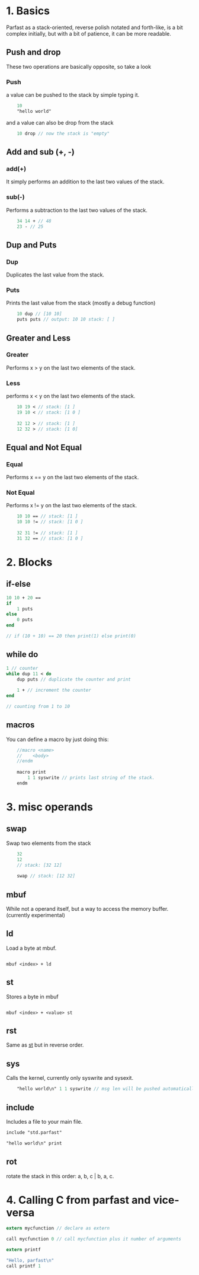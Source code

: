 # 1. Basics

Parfast as a stack-oriented, reverse polish notated and forth-like, is a bit complex initially, but with a bit of patience, it can be more readable.

## Push and drop

These two operations are basically opposite, so take a look

### Push

a value can be pushed to the stack by simple typing it.
```pascal
    10
    "hello world"
```

and a value can also be drop from the stack

```pascal
    10 drop // now the stack is "empty"
```

## Add and sub (+, -)

### add(+)

It simply performs an addition to the last two values of the stack.

### sub(-)

Performs a subtraction to the last two values of the stack.

```pascal
    34 14 + // 48
    23 - // 25
```

## Dup and Puts

### Dup

Duplicates the last value from the stack.

### Puts

Prints the last value from the stack (mostly a debug function)

```pascal
    10 dup // [10 10]
    puts puts // output: 10 10 stack: [ ]
```

## Greater and Less

### Greater

Performs x > y on the last two elements of the stack.

### Less

performs x < y on the last two elements of the stack.

```pascal
    10 19 < // stack: [1 ]
    19 10 < // stack: [1 0 ]
    
    32 12 > // stack: [1 ]
    12 32 > // stack: [1 0]
```

## Equal and Not Equal

### Equal

Performs x == y on the last two elements of the stack.

### Not Equal

Performs x != y on the last two elements of the stack.


```pascal
    10 10 == // stack: [1 ]
    10 10 != // stack: [1 0 ]
    
    32 31 != // stack: [1 ]
    31 32 == // stack: [1 0 ]
```

# 2. Blocks

## if-else


```pascal
10 10 + 20 ==
if
    1 puts
else
    0 puts
end

// if (10 + 10) == 20 then print(1) else print(0)

```

## while do


```pascal
1 // counter
while dup 11 < do
    dup puts // duplicate the counter and print
    
    1 + // increment the counter
end

// counting from 1 to 10
```

## macros

You can define a macro by just doing this:


```pascal
    //macro <name>
    //    <body>
    //endm
    
    macro print
        1 1 syswrite // prints last string of the stack.
    endm
```

# 3. misc operands

## swap

Swap two elements from the stack

```pascal
    32
    12
    // stack: [32 12]
    
    swap // stack: [12 32]
```

## mbuf

While not a operand itself, but a way to access the memory buffer. (currently experimental)

## ld

Load a byte at mbuf.

```

mbuf <index> + ld

```

## st

Stores a byte in mbuf

```

mbuf <index> + <value> st

```

## rst

Same as [st](#st) but in reverse order.

## sys

Calls the kernel, currently only syswrite and sysexit.


```pascal
    "hello world\n" 1 1 syswrite // msg len will be pushed automatically, msg, stream, arg
```

## include

Includes a file to your main file.

```pascal
include "std.parfast"

"hello world\n" print
```

## rot

rotate the stack in this order: a, b, c | b, a, c.

# 4. Calling C from parfast and vice-versa

```c
extern mycfunction // declare as extern

call mycfunction 0 // call mycfunction plus it number of arguments
```

```c
extern printf

"Hello, parfast\n"
call printf 1
```
